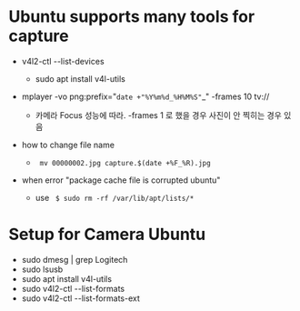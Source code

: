 # Ubuntu supports many tools for capture
- v4l2-ctl --list-devices
  - sudo apt install v4l-utils 
- mplayer -vo png:prefix="`date +"%Y%m%d_%H%M%S"`_" -frames 10 tv://
  - 카메라 Focus 성능에 따라. -frames 1 로 했을 경우 사진이 안 찍히는 경우 있음 
- how to change file name 
  - <code> mv 00000002.jpg capture.$(date +%F_%R).jpg </code>

- when error "package cache file is corrupted ubuntu"
  - use <code> $ sudo rm -rf /var/lib/apt/lists/* </code>

# Setup for Camera Ubuntu
- sudo dmesg | grep Logitech
- sudo lsusb
- sudo apt install v4l-utils 
- sudo v4l2-ctl --list-formats
- sudo v4l2-ctl --list-formats-ext
